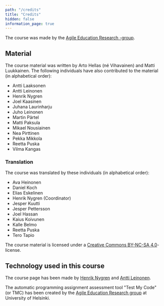 ```yaml
---
path: "/credits"
title: "Credits"
hidden: false
information_page: true
---
```


The course was made by the [Agile Education Research -group](https://www.helsinki.fi/en/researchgroups/data-driven-education).

## Material

The course material was written by Arto Hellas (né Vihavainen) and
Matti Luukkainen. The following individuals have also contributed to the material (in alphabetical order):

* Antti Laaksonen
* Antti Leinonen
* Henrik Nygren
* Joel Kaasinen
* Juhana Laurinharju
* Juho Leinonen
* Martin Pärtel
* Matti Paksula
* Mikael Nousiainen
* Nea Pirttinen
* Pekka Mikkola
* Reetta Puska
* Vilma Kangas


### Translation

The course was translated by these individuals (in alphabetical order):

* Ava Heinonen
* Daniel Koch
* Elias Eskelinen
* Henrik Nygren (Coordinator)
* Jesper Kuutti
* Jesper Pettersson
* Joel Hassan
* Kaius Koivunen
* Kalle Belmo
* Reetta Puska
* Tero Tapio


The course material is licensed under a [Creative Commons BY-NC-SA 4.0](https://creativecommons.org/licenses/by-nc-sa/4.0/deed.fi)-license.


## Technology used in this course

The course page has been made by [Henrik Nygren](https://github.com/nygrenh) and [Antti Leinonen](https://github.com/redande).

The automatic programming assignment assessment tool "Test My Code" (or TMC) has been created by the [Agile Education Research group](https://www.helsinki.fi/en/researchgroups/data-driven-education) at University of Helsinki.
